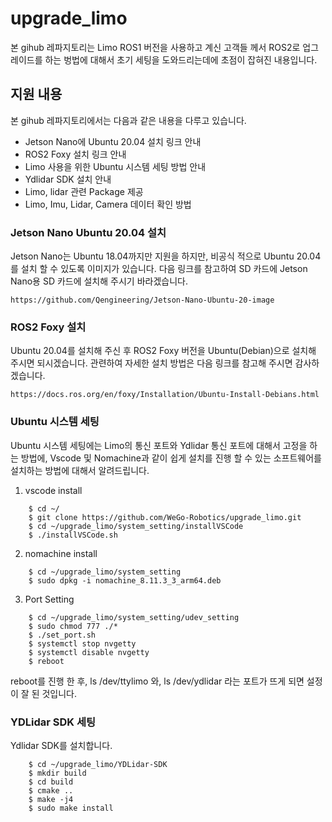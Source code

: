 # upgrade_limo
본 gihub 레파지토리는 Limo ROS1 버전을 사용하고 계신 고객들 께서 ROS2로 업그레이드를 하는 벙법에 대해서 초기 세팅을 도와드리는데에 초점이 잡혀진 내용입니다.

## 지원 내용
본 gihub 레파지토리에서는 다음과 같은 내용을 다루고 있습니다.
* Jetson Nano에 Ubuntu 20.04 설치 링크 안내
* ROS2 Foxy 설치 링크 안내
* Limo 사용을 위한 Ubuntu 시스템 세팅 방법 안내
* Ydlidar SDK 설치 안내
* Limo, lidar 관련 Package 제공
* Limo, Imu, Lidar, Camera 데이터 확인 방법

### Jetson Nano Ubuntu 20.04 설치
Jetson Nano는 Ubuntu 18.04까지만 지원을 하지만, 비공식 적으로 Ubuntu 20.04를 설치 할 수 있도록 이미지가 있습니다. 다음 링크를 참고하여 SD 카드에 Jetson Nano용 SD 카드에 설치해 주시기 바라겠습니다.

    https://github.com/Qengineering/Jetson-Nano-Ubuntu-20-image

### ROS2 Foxy 설치
Ubuntu 20.04를 설치해 주신 후 ROS2 Foxy 버전을 Ubuntu(Debian)으로 설치해 주시면 되시겠습니다. 관련하여 자세한 설치 방법은 다음 링크를 참고해 주시면 감사하겠습니다.

    https://docs.ros.org/en/foxy/Installation/Ubuntu-Install-Debians.html

### Ubuntu 시스템 세팅
Ubuntu 시스템 세팅에는 Limo의 통신 포트와 Ydlidar 통신 포트에 대해서 고정을 하는 방법에, Vscode 및 Nomachine과 같이 쉽게 설치를 진행 할 수 있는 소프트웨어를 설치하는 방법에 대해서 알려드립니다.


1. vscode install
```
    $ cd ~/
    $ git clone https://github.com/WeGo-Robotics/upgrade_limo.git
    $ cd ~/upgrade_limo/system_setting/installVSCode
    $ ./installVSCode.sh
```
2. nomachine install
```
    $ cd ~/upgrade_limo/system_setting
    $ sudo dpkg -i nomachine_8.11.3_3_arm64.deb
```
3. Port Setting
```
    $ cd ~/upgrade_limo/system_setting/udev_setting
    $ sudo chmod 777 ./*
    $ ./set_port.sh
    $ systemctl stop nvgetty
    $ systemctl disable nvgetty
    $ reboot
```
reboot를 진행 한 후,  ls /dev/ttylimo 와, ls /dev/ydlidar 라는 포트가 뜨게 되면 설정이 잘 된 것입니다.

### YDLidar SDK 세팅
Ydlidar SDK를 설치합니다.
```
    $ cd ~/upgrade_limo/YDLidar-SDK
    $ mkdir build
    $ cd build
    $ cmake ..
    $ make -j4
    $ sudo make install
```

